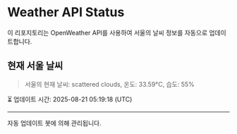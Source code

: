 
# Weather API Status

이 리포지토리는 OpenWeather API를 사용하여 서울의 날씨 정보를 자동으로 업데이트합니다.

## 현재 서울 날씨
> 서울의 현재 날씨: scattered clouds, 온도: 33.59°C, 습도: 55%

⏳ 업데이트 시간: 2025-08-21 05:19:18 (UTC)

---
자동 업데이트 봇에 의해 관리됩니다.
